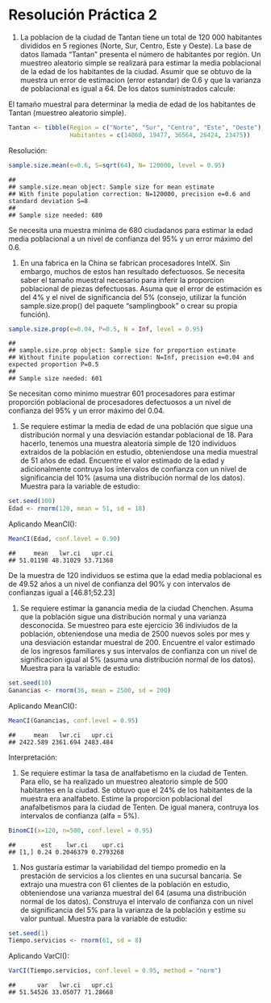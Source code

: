 Resolución Práctica 2
================

1.  La poblacion de la ciudad de Tantan tiene un total de 120 000
    habitantes divididos en 5 regiones (Norte, Sur, Centro, Este y
    Oeste). La base de datos llamada “Tantan” presenta el número de
    habitantes por región. Un muestreo aleatorio simple se realizará
    para estimar la media poblacional de la edad de los habitantes de la
    ciudad. Asumir que se obtuvo de la muestra un error de estimacion
    (error estandar) de 0.6 y que la varianza de poblacional es igual
    a 64. De los datos suministrados calcule:

El tamaño muestral para determinar la media de edad de los habitantes de
Tantan (muestreo aleatorio simple).

``` r
Tantan <- tibble(Region = c("Norte", "Sur", "Centro", "Este", "Oeste"),
                 Habitantes = c(14060, 19477, 36564, 26424, 23475))
```

Resolución:

``` r
sample.size.mean(e=0.6, S=sqrt(64), N= 120000, level = 0.95)
```

    ## 
    ## sample.size.mean object: Sample size for mean estimate
    ## With finite population correction: N=120000, precision e=0.6 and standard deviation S=8
    ## 
    ## Sample size needed: 680

Se necesita una muestra minima de 680 ciudadanos para estimar la edad
media poblacional a un nivel de confianza del 95% y un error máximo del
0.6.

1.  En una fabrica en la China se fabrican procesadores IntelX. Sin
    embargo, muchos de estos han resultado defectuosos. Se necesita
    saber el tamaño muestral necesario para inferir la proporcion
    poblacional de piezas defectuosas. Asuma que el error de estimación
    es del 4% y el nivel de significancia del 5% (consejo, utilizar la
    función sample.size.prop() del paquete “samplingbook” o crear su
    propia función).

``` r
sample.size.prop(e=0.04, P=0.5, N = Inf, level = 0.95) 
```

    ## 
    ## sample.size.prop object: Sample size for proportion estimate
    ## Without finite population correction: N=Inf, precision e=0.04 and expected proportion P=0.5
    ## 
    ## Sample size needed: 601

Se necesitan como minimo muestrar 601 procesadores para estimar
proporción poblacional de procesadores defectuosos a un nivel de
confianza del 95% y un error máximo del 0.04.

1.  Se requiere estimar la media de edad de una población que sigue una
    distribución normal y una desviación estandar poblacional de 18.
    Para hacerlo, tenemos una muestra aleatoria simple de 120 individuos
    extraidos de la población en estudio, obteniendose una media
    muestral de 51 años de edad. Encuentre el valor estimado de la edad
    y adicionalmente contruya los intervalos de confianza con un nivel
    de significancia del 10% (asuma una distribución normal de los
    datos). Muestra para la variable de estudio:

``` r
set.seed(100)
Edad <- rnorm(120, mean = 51, sd = 18)
```

Aplicando MeanCI():

``` r
MeanCI(Edad, conf.level = 0.90)
```

    ##     mean   lwr.ci   upr.ci 
    ## 51.01198 48.31029 53.71368

De la muestra de 120 individuos se estima que la edad media poblacional
es de 49.52 años a un nivel de confianza del 90% y con intervalos de
confianzas igual a \[46.81;52.23\]

1.  Se requiere estimar la ganancia media de la ciudad Chenchen. Asuma
    que la población sigue una distribución normal y una varianza
    desconocida. Se muestreo para este ejercicio 36 indiviudos de la
    población, obteniendose una media de 2500 nuevos soles por mes y una
    desviación estandar muestral de 200. Encuentre el valor estimado de
    los ingresos familiares y sus intervalos de confianza con un nivel
    de significacion igual al 5% (asuma una distribución normal de los
    datos). Muestra para la variable de estudio:

``` r
set.seed(10)
Ganancias <- rnorm(36, mean = 2500, sd = 200)
```

Aplicando MeanCI():

``` r
MeanCI(Ganancias, conf.level = 0.95)
```

    ##     mean   lwr.ci   upr.ci 
    ## 2422.589 2361.694 2483.484

Interpretación:

1.  Se requiere estimar la tasa de analfabetismo en la ciudad de Tenten.
    Para ello, se ha realizado un muestreo aleatorio simple de 500
    habitantes en la ciudad. Se obtuvo que el 24% de los habitantes de
    la muestra era analfabeto. Estime la proporcion poblacional del
    anafalbetismos para la ciudad de Tenten. De igual manera, contruya
    los intervalos de confianza (alfa = 5%).

``` r
BinomCI(x=120, n=500, conf.level = 0.95)
```

    ##       est    lwr.ci    upr.ci
    ## [1,] 0.24 0.2046379 0.2793268

1.  Nos gustaría estimar la variabilidad del tiempo promedio en la
    prestación de servicios a los clientes en una sucursal bancaria. Se
    extrajo una muestra con 61 clientes de la población en estudio,
    obteniendose una varianza muestral del 64 (asuma una distribución
    normal de los datos). Construya el intervalo de confianza con un
    nivel de significancia del 5% para la varianza de la población y
    estime su valor puntual. Muestra para la variable de estudio:

``` r
set.seed(1)
Tiempo.servicios <- rnorm(61, sd = 8)
```

Aplicando VarCI():

``` r
VarCI(Tiempo.servicios, conf.level = 0.95, method = "norm")
```

    ##      var   lwr.ci   upr.ci 
    ## 51.54526 33.05077 71.28668
